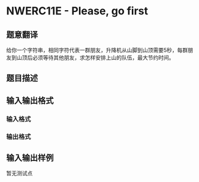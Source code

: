 # NWERC11E - Please, go first

## 题意翻译

给你一个字符串，相同字符代表一群朋友，升降机从山脚到山顶需要5秒，每群朋友到山顶后必须等待其他朋友，求怎样安排上山的队伍，最大节约时间。

## 题目描述

## 输入输出格式

### 输入格式

### 输出格式

## 输入输出样例

暂无测试点

